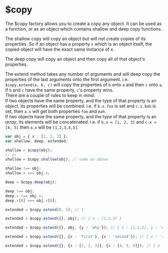 $copy  
=====  
The $copy factory allows you to create a copy any object. It can be used as a function, or as an object which contains shallow and deep copy functions.  

The shallow copy will copy an object but will not create copies of its properties. So if an object has a property `x` which is an object itself, the copied object will have the exact same instance of x.  

The deep copy will copy an object and then copy all of that object's properties.  

The extend method takes any number of arguments and will deep copy the properties of the last arguments onto the first argument. i.e. `$copy.extend(a, b, c)` will copy the properties of `b` onto `a` and then `c` onto `a`. If `b` and `c` have the same property, `c`'s property wins.  
There are a couple of rules to keep in mind:  
If two objects have the same property, and the type of that property is an *object*, its properties will be combined. i.e. if `b.x.foo` is set and `c.x.bah` is set, then `a.x` will get both properties `foo` and `bah`.  
If two objects have the same property, and the type of that property is an *array*, its elements will be concatenated. i.e. if `b.x = [1, 2, 3]` and `c.x = [4, 5]` then `a.x` will be `[1,2,3,4,5]`.  

```javascript
var obj = { x : [1, 2, 3] };
var shallow, deep, extended;

shallow = $copy(obj);
// or
shallow = $copy.shallow(obj); // same as above

shallow !== obj;
shallow.x === obj.x;

deep = $copy.deep(obj);

deep !== obj;
deep.x !== obj.x;
deep.x[0] === obj.x[0];

extended = $copy.extend(0, 1); // 1

extended = $copy.extend({}, obj); // { x : [1,2,3] }

extended = $copy.extend({}, obj, {y : 'why'}); // { x : [1,2,3], y : 'why' }

extended = $copy.extend({}, {x : 'first'}, {x : 'second'}); // { x : 'second' }

extended = $copy.extend({}, {x : [1, 2, 3]}, {x : [4, 5, 6]}); // { x : [1, 2, 3, 4, 5, 6]}
```
